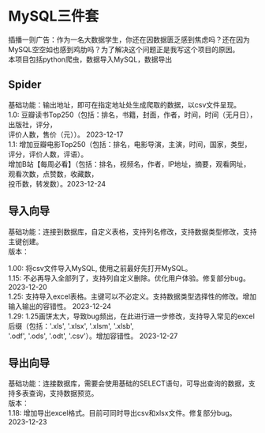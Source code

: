 # MySQL三件套 <br>
插播一则广告：作为一名大数据学生，你还在因数据匮乏感到焦虑吗？还在因为MySQL空空如也感到鸡肋吗？为了解决这个问题正是我写这个项目的原因。<br> 
本项目包括python爬虫，数据导入MySQL，数据导出<br>

## Spider <br>
基础功能：输出地址，即可在指定地址处生成爬取的数据，以csv文件呈现。 <br>
1.0: 豆瓣读书Top250（包括：排名，书籍，封面，作者，时间，时间（无月日），出版社，评分， <br>
评价人数，售价（元））。 2023-12-17<br>
1.1: 增加豆瓣电影Top250（包括：排名，电影导演，主演，时间，国家，类型，评分，评价人数，评语）。 <br>
增加B站【每周必看】（包括：排名，视频名，作者，IP地址，摘要，观看网址，观看次数，点赞数，收藏数， <br>
投币数，转发数）。2023-12-24 <br>

## 导入向导 <br>
基础功能：连接到数据库，自定义表格，支持列名修改，支持数据类型修改，支持主键创建。<br>
版本：<br>

1.00: 将csv文件导入MySQL, 使用之前最好先打开MySQL。 <br>
1.15: 不必再导入全部列了，支持列自定义删除。优化用户体验。修复部分bug。 2023-12-20<br>
1.25: 支持导入excel表格。主键可以不必定义。支持数据类型选择性的修改。增加输入输出的容错性。 2023-12-24<br>
1.29: 1.25画饼太大，导致bug频出，在此进行进一步修改，支持导入常见的excel后缀（包括：'.xls', '.xlsx', '.xlsm', '.xlsb', <br>
'.odf', '.ods', '.odt', '.csv'）。增加容错性。 2023-12-27<br>

## 导出向导<br>
基础功能：连接数据库，需要会使用基础的SELECT语句，可导出查询的数据，支持多表查询，支持数据预览。 <br>
版本：<br>
1.18: 增加导出excel格式。目前可同时导出csv和xlsx文件。修复部分bug。 2023-12-23<br>
